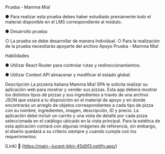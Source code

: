 Prueba - Mamma Mia!

● Para realizar esta prueba debes haber estudiado previamente todo el material
disponible en el LMS correspondiente al módulo.

● Desarrollo prueba:

○ La prueba se debe desarrollar de manera Individual.
○ Para la realización de la prueba necesitarás apoyarte del archivo Apoyo
Prueba - Mamma Mia!

Habilidades

● Utilizar React Router para controlar rutas y redireccionamientos.

● Utilizar Context API almacenar y modificar el estado global.

Descripción
La pizzería italiana Mamma Mia! SPA le solicita realizar su aplicación web para mostrar y
vender sus pizzas. Esta app deberá mostrar los distintos tipos de pizzas y sus ingredientes a
través de una archivo JSON que estará a tu disposición en el material de apoyo y en donde
encontrarás un arreglo de objetos correspondientes a cada tipo de pizza con su nombre,
ingredientes, imagen, descripción, ID y precio.
La aplicación debe incluir un carrito y una vista de detalle por cada pizza seleccionada en el
catálogo ubicado en la vista principal.
Para la estética de esta aplicación contará con algunas imágenes de referencia, sin
embargo, el diseño quedará a su criterio siempre y cuando cumpla con los requerimientos.

[Link] 🍕 (https://main--lucent-blini-45d0f3.netlify.app/)
